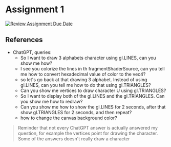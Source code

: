 # Assignment 1

[![Review Assignment Due Date](https://classroom.github.com/assets/deadline-readme-button-24ddc0f5d75046c5622901739e7c5dd533143b0c8e959d652212380cedb1ea36.svg)](https://classroom.github.com/a/UQL1B0Jv)

## References

- ChatGPT, queries:
  - So I want to draw 3 alphabets character using gl.LINES, can you show me how?
  - I see you colorize the lines in th fragmentShaderSource, can you tell me how to convert hexadecimal value of color to the vec4?
  - so let's go back at that drawing 3 alphabet. Instead of using gl.LINES, can you tell me how to do that using gl.TRIANGLES?
  - Can you show me vertices to draw character U using gl.TRIANGLES?
  - So I want to display both of the gl.LINES and the gl.TRIANGLES. Can you show me how to redraw?
  - Can you show me how to show the gl.LINES for 2 seconds, after that show gl.TRIANGLES for 2 seconds, and then repeat?
  - how to change the canvas background color?

> Reminder that not every ChatGPT answer is actually answered my question, for example the vertices point for drawing the character. Some of the answers doesn't really draw a character
